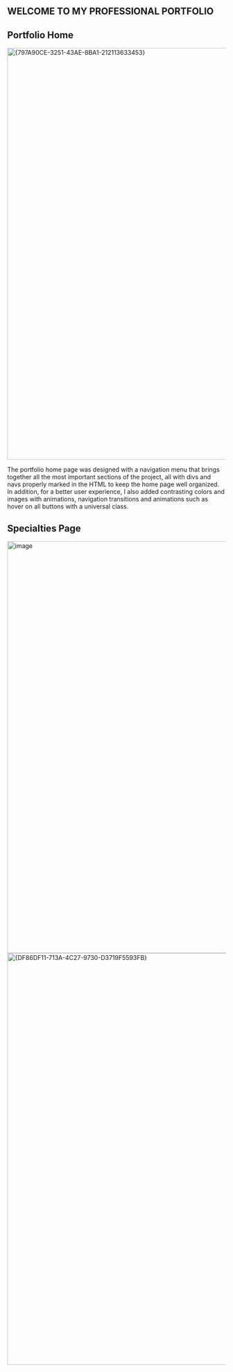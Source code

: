 ## WELCOME TO MY PROFESSIONAL PORTFOLIO

## Portfolio Home
<img width="950" alt="{797A90CE-3251-43AE-8BA1-212113633453}" src="https://github.com/user-attachments/assets/6eb34e66-0f95-4f83-a39a-e8c1d7c8c606" />

The portfolio home page was designed with a navigation menu that brings together all the most important sections of the project, all with divs and navs properly marked in the HTML to keep the home page well organized.
In addition, for a better user experience, I also added contrasting colors and images with animations, navigation transitions and animations such as hover on all buttons with a universal class.

## Specialties Page
<img width="950" alt="image" src="https://github.com/user-attachments/assets/4a4ce8be-0a87-49d1-a0e6-ffb36933e8c1" />
<img width="950" alt="{DF86DF11-713A-4C27-9730-D3719F5593FB}" src="https://github.com/user-attachments/assets/00862824-93b8-4725-8983-bfd477cb9b67" />




